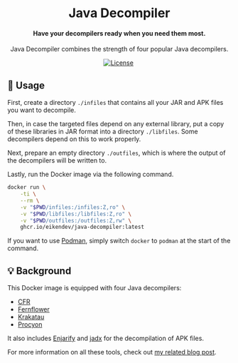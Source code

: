 <div align="center">
	<h1>Java Decompiler</h1>
	<h4 align="center">
		Have your decompilers ready when you need them most.
	</h4>
	<p>Java Decompiler combines the strength of four popular Java decompilers.</p>
</div>

<p align="center">
	<a href="https://github.com/eikendev/java-decompiler/blob/master/LICENSE"><img alt="License" src="https://img.shields.io/github/license/eikendev/java-decompiler"/></a>&nbsp;
</p>

## 📄&nbsp;Usage

First, create a directory `./infiles` that contains all your JAR and APK files you want to decompile.

Then, in case the targeted files depend on any external library, put a copy of these libraries in JAR format into a directory `./libfiles`.
Some decompilers depend on this to work properly.

Next, prepare an empty directory `./outfiles`, which is where the output of the decompilers will be written to.

Lastly, run the Docker image via the following command.

```bash
docker run \
	-ti \
	--rm \
	-v "$PWD/infiles:/infiles:Z,ro" \
	-v "$PWD/libfiles:/libfiles:Z,ro" \
	-v "$PWD/outfiles:/outfiles:Z,rw" \
	ghcr.io/eikendev/java-decompiler:latest
```

If you want to use [Podman](https://podman.io/), simply switch `docker` to `podman` at the start of the command.

## 💡&nbsp;Background

This Docker image is equipped with four Java decompilers:
- [CFR](https://www.benf.org/other/cfr/)
- [Fernflower](https://github.com/JetBrains/intellij-community/tree/master/plugins/java-decompiler/engine)
- [Krakatau](https://github.com/Storyyeller/Krakatau)
- [Procyon](https://github.com/mstrobel/procyon)

It also includes [Enjarify](https://github.com/Storyyeller/enjarify) and [jadx](https://github.com/skylot/jadx) for the decompilation of APK files.

For more information on all these tools, check out [my related blog post](https://eiken.dev/blog/2021/02/how-to-break-your-jar-in-2021-decompilation-guide-for-jars-and-apks/).
